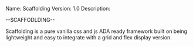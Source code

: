 Name: Scaffolding
Version: 1.0
Description:

--SCAFFODLDING--

Scaffolding is a pure vanilla css and js ADA ready framework built on being lightweight and easy to integrate with a grid and flex display version.
